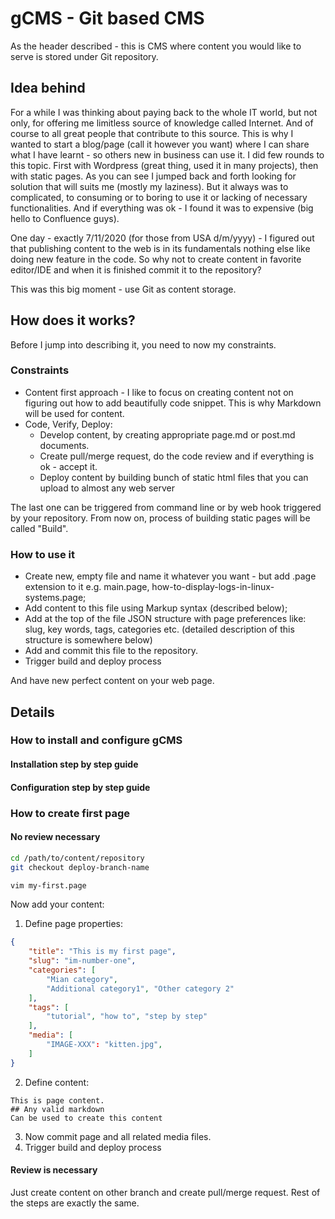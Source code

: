 # gCMS - Git based CMS
As the header described - this is CMS where content you would like to serve is stored under Git repository.

## Idea behind
For a while I was thinking about paying back to the whole IT world, but not only, for offering me limitless source of knowledge called Internet. And of course to all great people that contribute to this source. This is why I wanted to start a blog/page (call it however you want) where I can share what I have learnt - so others new in business can use it.
I did few rounds to this topic. First with Wordpress (great thing, used it in many projects), then with static pages. As you can see I jumped back and forth looking for solution that will suits me (mostly my laziness). But it always was to complicated, to consuming or to boring to use it or lacking of necessary functionalities. And if everything was ok - I found it was to expensive (big hello to Confluence guys).

One day - exactly 7/11/2020 (for those from USA d/m/yyyy) - I figured out that publishing content to the web is in its fundamentals nothing else like doing new feature in the code. So why not to create content in favorite editor/IDE and when it is finished commit it to the repository?

This was this big moment - use Git as content storage.

## How does it works?
Before I jump into describing it, you need to now my constraints.

### Constraints
* Content first approach - I like to focus on creating content not on figuring out how to add beautifully code snippet. This is why Markdown will be used for content.
* Code, Verify, Deploy:
    * Develop content, by creating appropriate page.md or post.md documents.
    * Create pull/merge request, do the code review and if everything is ok - accept it.
    * Deploy content by building bunch of static html files that you can upload to almost any web server

The last one can be triggered from command line or by web hook triggered by your repository. From now on, process of building static pages will be called "Build".

### How to use it
* Create new, empty file and name it whatever you want - but add .page extension to it e.g. main.page, how-to-display-logs-in-linux-systems.page;
* Add content to this file using Markup syntax (described below);
* Add at the top of the file JSON structure with page preferences like: slug, key words, tags, categories etc. (detailed description of this structure is somewhere below)
* Add and commit this file to the repository.
* Trigger build and deploy process

And have new perfect content on your web page.

## Details

### How to install and configure gCMS
#### Installation step by step guide
#### Configuration step by step guide

### How to create first page
#### No review necessary
```bash
cd /path/to/content/repository
git checkout deploy-branch-name

vim my-first.page
```
Now add your content:
1. Define page properties:
```json
{
    "title": "This is my first page",
    "slug": "im-number-one",
    "categories": [
        "Mian category",
        "Additional category1", "Other category 2"
    ],
    "tags": [
        "tutorial", "how to", "step by step"
    ],
    "media": [
        "IMAGE-XXX": "kitten.jpg",
    ]
}
```
2. Define content:
```
This is page content.
## Any valid markdown
Can be used to create this content
```
3. Now commit page and all related media files.
4. Trigger build and deploy process
#### Review is necessary
Just create content on other branch and create pull/merge request. Rest of the steps are exactly the same.
